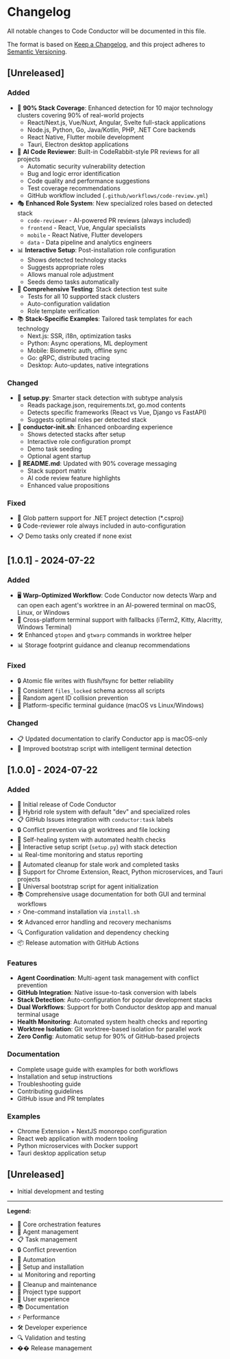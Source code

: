# Changelog

All notable changes to Code Conductor will be documented in this file.

The format is based on [Keep a Changelog](https://keepachangelog.com/en/1.0.0/),
and this project adheres to [Semantic Versioning](https://semver.org/spec/v2.0.0.html).

## [Unreleased]

### Added
- 🎯 **90% Stack Coverage**: Enhanced detection for 10 major technology clusters covering 90% of real-world projects
  - React/Next.js, Vue/Nuxt, Angular, Svelte full-stack applications
  - Node.js, Python, Go, Java/Kotlin, PHP, .NET Core backends
  - React Native, Flutter mobile development
  - Tauri, Electron desktop applications
- 🤖 **AI Code Reviewer**: Built-in CodeRabbit-style PR reviews for all projects
  - Automatic security vulnerability detection
  - Bug and logic error identification
  - Code quality and performance suggestions
  - Test coverage recommendations
  - GitHub workflow included (`.github/workflows/code-review.yml`)
- 🎭 **Enhanced Role System**: New specialized roles based on detected stack
  - `code-reviewer` - AI-powered PR reviews (always included)
  - `frontend` - React, Vue, Angular specialists
  - `mobile` - React Native, Flutter developers
  - `data` - Data pipeline and analytics engineers
- 📊 **Interactive Setup**: Post-installation role configuration
  - Shows detected technology stacks
  - Suggests appropriate roles
  - Allows manual role adjustment
  - Seeds demo tasks automatically
- 🧪 **Comprehensive Testing**: Stack detection test suite
  - Tests for all 10 supported stack clusters
  - Auto-configuration validation
  - Role template verification
- 📚 **Stack-Specific Examples**: Tailored task templates for each technology
  - Next.js: SSR, i18n, optimization tasks
  - Python: Async operations, ML deployment
  - Mobile: Biometric auth, offline sync
  - Go: gRPC, distributed tracing
  - Desktop: Auto-updates, native integrations

### Changed
- 🔧 **setup.py**: Smarter stack detection with subtype analysis
  - Reads package.json, requirements.txt, go.mod contents
  - Detects specific frameworks (React vs Vue, Django vs FastAPI)
  - Suggests optimal roles per detected stack
- 📝 **conductor-init.sh**: Enhanced onboarding experience
  - Shows detected stacks after setup
  - Interactive role configuration prompt
  - Demo task seeding
  - Optional agent startup
- 🎨 **README.md**: Updated with 90% coverage messaging
  - Stack support matrix
  - AI code review feature highlights
  - Enhanced value propositions

### Fixed
- 🐛 Glob pattern support for .NET project detection (*.csproj)
- 🔒 Code-reviewer role always included in auto-configuration
- 📋 Demo tasks only created if none exist

## [1.0.1] - 2024-07-22

### Added
- 🖥️ **Warp-Optimized Workflow**: Code Conductor now detects Warp and can open each agent's worktree in an AI-powered terminal on macOS, Linux, or Windows
- 📱 Cross-platform terminal support with fallbacks (iTerm2, Kitty, Alacritty, Windows Terminal)
- 🛠️ Enhanced `gtopen` and `gtwarp` commands in worktree helper
- 📊 Storage footprint guidance and cleanup recommendations

### Fixed
- 🔒 Atomic file writes with flush/fsync for better reliability
- 📝 Consistent `files_locked` schema across all scripts
- 🔄 Random agent ID collision prevention
- 🎯 Platform-specific terminal guidance (macOS vs Linux/Windows)

### Changed
- 📋 Updated documentation to clarify Conductor app is macOS-only
- 🔧 Improved bootstrap script with intelligent terminal detection

## [1.0.0] - 2024-07-22

### Added
- 🎼 Initial release of Code Conductor
- 🤖 Hybrid role system with default "dev" and specialized roles
- 📋 GitHub Issues integration with `conductor:task` labels
- 🔒 Conflict prevention via git worktrees and file locking
- 🔄 Self-healing system with automated health checks
- 🚀 Interactive setup script (`setup.py`) with stack detection
- 📊 Real-time monitoring and status reporting
- 🧹 Automated cleanup for stale work and completed tasks
- 📱 Support for Chrome Extension, React, Python microservices, and Tauri projects
- 🎯 Universal bootstrap script for agent initialization
- 📚 Comprehensive usage documentation for both GUI and terminal workflows
- ⚡ One-command installation via `install.sh`
- 🛠️ Advanced error handling and recovery mechanisms
- 🔍 Configuration validation and dependency checking
- 📦 Release automation with GitHub Actions

### Features
- **Agent Coordination**: Multi-agent task management with conflict prevention
- **GitHub Integration**: Native issue-to-task conversion with labels
- **Stack Detection**: Auto-configuration for popular development stacks
- **Dual Workflows**: Support for both Conductor desktop app and manual terminal usage
- **Health Monitoring**: Automated system health checks and reporting
- **Worktree Isolation**: Git worktree-based isolation for parallel work
- **Zero Config**: Automatic setup for 90% of GitHub-based projects

### Documentation
- Complete usage guide with examples for both workflows
- Installation and setup instructions
- Troubleshooting guide
- Contributing guidelines
- GitHub issue and PR templates

### Examples
- Chrome Extension + NextJS monorepo configuration
- React web application with modern tooling
- Python microservices with Docker support
- Tauri desktop application setup

## [Unreleased]
- Initial development and testing

---

**Legend:**
- 🎼 Core orchestration features
- 🤖 Agent management
- 📋 Task management
- 🔒 Conflict prevention
- 🔄 Automation
- 🚀 Setup and installation
- 📊 Monitoring and reporting
- 🧹 Cleanup and maintenance
- 📱 Project type support
- 🎯 User experience
- 📚 Documentation
- ⚡ Performance
- 🛠️ Developer experience
- 🔍 Validation and testing
- �� Release management 